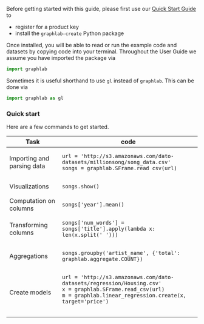 
Before getting started with this guide, please first use our [Quick Start Guide](https://dato.com/products/create/quick-start-guide.html) to

- register for a product key
- install the `graphlab-create` Python package


Once installed, you will be able to read or run the example code and datasets by copying code into your terminal. Throughout the User Guide we assume you have imported the package via

```python
import graphlab
```

Sometimes it is useful shorthand to use `gl` instead of `graphlab`. This can be done via
```python
import graphlab as gl
```

### Quick start

Here are a few commands to get started.
<table class="table table-bordered table-striped">
  <thead>
    <tr>
      <th>Task</th>
      <th>code</th>
    </tr>
  </thead>
  <tbody>
    <tr>
      <td>Importing and parsing data</td>
      <td><pre><code class="hljs python">url = 'http://s3.amazonaws.com/dato-datasets/millionsong/song_data.csv'<br/>songs = graphlab.SFrame.read_csv(url)</code></pre></td>
    </tr>
    <tr>
      <td>Visualizations</td>
      <td><pre><code class="hljs python">songs.show()</code></pre></td>
    </tr>
    <tr>
      <td>Computation on columns</td>
      <td><pre><code class="hljs python">songs['year'].mean()</code></pre></td>
    </tr>
    <tr>
      <td>Transforming columns</td>
      <td><pre><code class="hljs python">songs['num_words'] = songs['title'].apply(lambda x: len(x.split(' ')))</code></pre></td>
    </tr>
    <tr>
      <td>Aggregations</td>
      <td><pre><code class="hljs python">songs.groupby('artist_name', {'total': graphlab.aggregate.COUNT})</code></pre></td>
    </tr>
    <tr>
      <td>Create models</td>
      <td><pre><code class="hljs python">url = 'http://s3.amazonaws.com/dato-datasets/regression/Housing.csv'<br/>x = graphlab.SFrame.read_csv(url)<br/>m = graphlab.linear_regression.create(x, target='price')
      </code></pre></td>
    </tr>
  </tbody>
</table>
